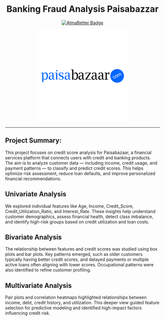 <h1 align="center">Banking Fraud Analysis Paisabazzar</h1>

<p align="center">
  <a href="https://www.almabetter.com/courses/full-stack-data-science">
    <img src="https://img.shields.io/badge/Verified-AlmaBetter-blue" alt="AlmaBetter Badge"/>
  </a>
</p>

<p align="center">
  <img src="https://github.com/Sandip2512/Banking-Fraud-Analysis-Paisabazzar/blob/main/paisabazaar.png" alt="Paisabazaar.com" width="300"/>
</p>

--------------------------------------------------------------------------------------------------------------------------------------------------------------------------------------------------------------------

## Project Summary:
This project focuses on credit score analysis for Paisabazaar, a financial services platform that connects users with credit and banking products. The aim is to analyze customer data — including income, credit usage, and payment patterns — to classify and predict credit scores. This helps optimize risk assessment, reduce loan defaults, and improve personalized financial recommendations.

## Univariate Analysis
We explored individual features like Age, Income, Credit_Score, Credit_Utilization_Ratio, and Interest_Rate. These insights help understand customer demographics, assess financial health, detect class imbalance, and identify high-risk groups based on credit utilization and loan costs.

## Bivariate Analysis
The relationship between features and credit scores was studied using box plots and bar plots. Key patterns emerged, such as older customers typically having better credit scores, and delayed payments or multiple active loans often aligning with lower scores. Occupational patterns were also identified to refine customer profiling.

## Multivariate Analysis
Pair plots and correlation heatmaps highlighted relationships between income, debt, credit history, and utilization. This deeper view guided feature selection for predictive modeling and identified high-impact factors influencing credit risk.

